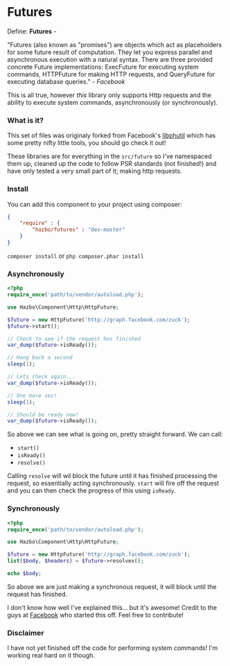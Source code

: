# Futures

Define: **Futures** -

"Futures (also known as "promises") are objects which act as placeholders for
some future result of computation. They let you express parallel and
asynchronous execution with a natural syntax. There are three provided
concrete Future implementations: ExecFuture for executing system commands,
HTTPFuture for making HTTP requests, and QueryFuture for executing database
queries." - *Facebook*

This is all true, however *this* library only supports Http requests and the
ability to execute system commands, asynchronously (or synchronously).

### What is it?

This set of files was originaly forked from Facebook's [libphutil](https://github.com/facebook/libphutil) which has
some pretty nifty little tools, you should go check it out!

These libraries are for everything in the `src/future` so I've namespaced
them up, cleaned up the code to follow PSR standards (not finished!) and
have only tested a very small part of it; making http requests.

### Install
You can add this component to your project using composer:

```json
{
	"require" : {
		"hazbo/futures" : "dev-master"
	}
}
```

`composer install` or `php composer.phar install`

### Asynchronously

```php
<?php
require_once('path/to/vendor/autoload.php');

use Hazbo\Component\Http\HttpFuture;

$future = new HttpFuture('http://graph.facebook.com/zuck');
$future->start();

// Check to see if the request has finished
var_dump($future->isReady());

// Hang back a second
sleep(1);

// Lets check again...
var_dump($future->isReady());

// One more sec!
sleep(1);

// Should be ready now!
var_dump($future->isReady());
```

So above we can see what is going on, pretty straight forward. We can call:

  - `start()`
  - `isReady()`
  - `resolve()`

Calling `resolve` will wil block the future until it has finished processing
the request, so essentially acting synchronously. `start` will fire off the
request and you can then check the progress of this using `isReady`.

### Synchronously

```php
<?php
require_once('path/to/vendor/autoload.php');

use Hazbo\Component\Http\HttpFuture;

$future = new HttpFuture('http://graph.facebook.com/zuck');
list($body, $headers) = $future->resolvex();

echo $body;
```

So above we are just making a synchronous request, it will block until the
request has finished.

I don't know how well I've explained this... but it's awesome! Credit to the
guys at [Facebook](https://github.com/facebook) who started this off. Feel free to contribute!

### Disclaimer
I have not yet finished off the code for performing system commands! I'm working
real hard on it though.